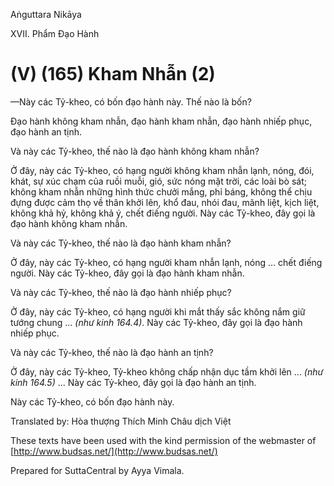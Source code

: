 Aṅguttara Nikāya

XVII. Phẩm Ðạo Hành

# (V) (165) Kham Nhẫn (2)

—Này các Tỷ-kheo, có bốn đạo hành này. Thế nào là bốn?

Ðạo hành không kham nhẫn, đạo hành kham nhẫn, đạo hành nhiếp phục, đạo hành an tịnh.

Và này các Tỷ-kheo, thế nào là đạo hành không kham nhẫn?

Ở đây, này các Tỷ-kheo, có hạng người không kham nhẫn lạnh, nóng, đói, khát, sự xúc chạm của ruồi muỗi, gió, sức nóng mặt trời, các loài bò sát; không kham nhẫn những hình thức chưởi mắng, phỉ báng, không thể chịu đựng được cảm thọ về thân khởi lên, khổ đau, nhói đau, mãnh liệt, kịch liệt, không khả hỷ, không khả ý, chết điếng người. Này các Tỷ-kheo, đây gọi là đạo hành không kham nhẫn.

Và này các Tỷ-kheo, thế nào là đạo hành kham nhẫn?

Ở đây, này các Tỷ-kheo, có hạng người kham nhẫn lạnh, nóng ... chết điếng người. Này các Tỷ-kheo, đây gọi là đạo hành kham nhẫn.

Và này các Tỷ-kheo, thế nào là đạo hành nhiếp phục?

Ở đây, này các Tỷ-kheo, có hạng người khi mắt thấy sắc không nắm giữ tướng chung ... _(như kinh 164.4)_. Này các Tỷ-kheo, đây gọi là đạo hành nhiếp phục.

Và này các Tỷ-kheo, thế nào là đạo hành an tịnh?

Ở đây, này các Tỷ-kheo, Tỷ-kheo không chấp nhận dục tầm khởi lên ... _(như kinh 164.5)_ ... Này các Tỷ-kheo, đây gọi là đạo hành an tịnh.

Này các Tỷ-kheo, có bốn đạo hành này.

Translated by: Hòa thượng Thích Minh Châu dịch Việt

These texts have been used with the kind permission of the webmaster of [http://www.budsas.net/](http://www.budsas.net/)

Prepared for SuttaCentral by Ayya Vimala.